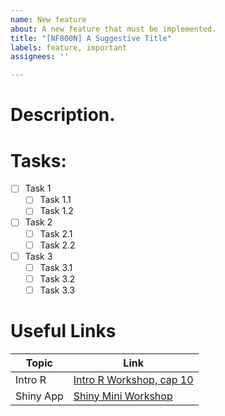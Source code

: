 ```yaml
---
name: New feature
about: A new feature that must be implemented.
title: "[NF000N] A Suggestive Title"
labels: feature, important
assignees: ''

---
```


# Description.
# Tasks:
- [ ] Task 1
  - [ ] Task 1.1
  - [ ] Task 1.2
- [ ] Task 2
  - [ ] Task 2.1
  - [ ] Task 2.2
- [ ] Task 3
  - [ ] Task 3.1
  - [ ] Task 3.2
  - [ ] Task 3.3

# Useful Links
Topic | Link
------------ | -------------
Intro R | [Intro R Workshop, cap 10](https://robwschlegel.github.io/Intro_R_Workshop/tidy.html)
Shiny App | [Shiny Mini Workshop](https://github.com/daattali/shiny-mini-workshop/blob/master/Shiny%20Mini%20Workshop%20-%20SER%202019.pdf)
